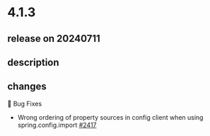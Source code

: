 # 4.1.3

## release on 20240711

## description

## changes

🐞 Bug Fixes

* Wrong ordering of property sources in config client when using spring.config.import <a href="https://github.com/spring-cloud/spring-cloud-config/issues/2417" data-hovercard-type="issue" data-hovercard-url="/spring-cloud/spring-cloud-config/issues/2417/hovercard">#2417</a>


